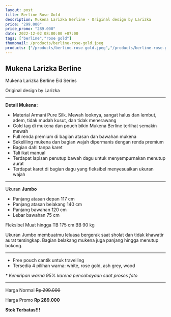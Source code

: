 ```yaml
---
layout: post
title: Berline Rose Gold
description: Mukena Larizka Berline - Original design by Larizka
price: "299.000"
price_promo: "289.000"
date: 2022-12-02 08:00:00 +07:00
tags: ["berline","rose gold"]
thumbnail: /products/berline-rose-gold.jpeg
products: ["/products/berline-rose-gold.jpeg","/products/berline-rose-gold-1.jpeg","/products/berline-rose-gold-2.jpeg","/products/berline-rose-gold-3.jpeg"]
---
```


## Mukena Larizka Berline ##

Mukena Larizka Berline Eid Series

Original design by Larizka

---

**Detail Mukena:**

* Material Armani Pure Silk. Mewah looknya, sangat halus dan lembut, adem, tidak mudah kusut, dan tidak menerawang
* Gold tag di mukena dan pouch bikin Mukena Berline terlihat semakin mewah
* Full renda premium di bagian atasan dan bawahan mukena
* Sekeliling mukena dan bagian wajah dipermanis dengan renda premium
* Bagian dahi tanpa karet
* Tali ikat manual
* Terdapat lapisan penutup bawah dagu untuk menyempurnakan menutup aurat
* Terdapat karet di bagian dagu yang fleksibel menyesuaikan ukuran wajah

---

Ukuran **Jumbo**

* Panjang atasan depan 117 cm
* Panjang atasan belakang 140 cm
* Panjang bawahan 120 cm
* Lebar bawahan 75 cm

Fleksibel Muat hingga TB 175 cm BB 90 kg

Ukuran Jumbo membuatmu leluasa bergerak saat sholat dan tidak khawatir aurat tersingkap. Bagian belakang mukena juga panjang hingga menutup bokong.

---

* Free pouch cantik untuk travelling
* Tersedia 4 pilihan warna: white, rose gold, ash grey, wood

_* Kemiripan warna 95% karena pencahayaan saat proses foto_

---

Harga Normal ~~Rp 299.000~~

Harga Promo **Rp 289.000**

**Stok Terbatas!!!**
